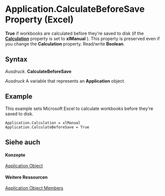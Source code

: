 
# Application.CalculateBeforeSave Property (Excel)

 **True** if workbooks are calculated before they're saved to disk (if the **[Calculation](5ae7f2dd-e79a-a4ee-f701-2fff1b77f499.md)** property is set to **xlManual** ). This property is preserved even if you change the **Calculation** property. Read/write **Boolean**.


## Syntax

 _Ausdruck_. **CalculateBeforeSave**

 _Ausdruck_ A variable that represents an **Application** object.


## Example

This example sets Microsoft Excel to calculate workbooks before they're saved to disk.


```
Application.Calculation = xlManual 
Application.CalculateBeforeSave = True
```


## Siehe auch


#### Konzepte


[Application Object](19b73597-5cf9-4f56-8227-b5211f657f6f.md)
#### Weitere Ressourcen


[Application Object Members](http://msdn.microsoft.com/library/4cb9ca42-8d07-cc9c-2d80-4eb9a5921e1e%28Office.15%29.aspx)